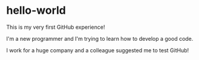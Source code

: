 # hello-world
This is my very first GitHub experience!

I'm a new programmer and I'm trying to learn how to develop a good code.

I work for a huge company and a colleague suggested me to test GitHub!
